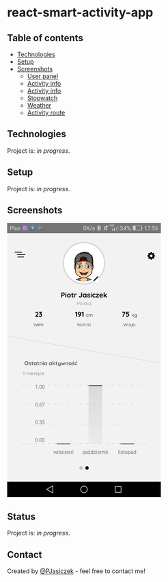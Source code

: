 # react-smart-activity-app

## Table of contents
* [Technologies](#technologies)
* [Setup](#setup)
* [Screenshots](#screenshots)
    * [User panel](#user-panel)
    * [Activity info](#activity-info-1)
    * [Activity info](#activity-info-2)
    * [Stopwatch](#stopwatch)
    * [Weather](#weather)
    * [Activity route](#activity-route)

## Technologies
Project is: _in progress_.

## Setup
Project is: _in progress_.

## Screenshots
<img src="./img/1.png" width="360px" height="640px">

## Status
Project is: _in progress_.

## Contact
Created by [@PJasiczek](https://piotrjasiczek.pl/) - feel free to contact me!

